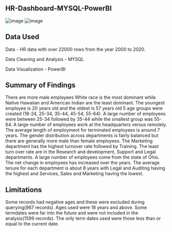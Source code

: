 ## HR-Dashboard-MYSQL-PowerBI

![image](https://github.com/user-attachments/assets/cc0a9673-72e4-484b-873b-cf1da853b5e7)
![image](https://github.com/user-attachments/assets/6a72e512-0f58-4c10-b30d-e9da0fc25fcf)

## Data Used

Data - HR data with over 22000 rows from the year 2000 to 2020.

Data Cleaning and Analysis - MYSQL

Data Visualization - PowerBI

## Summary of Findings

There are more male employees
White race is the most dominant while Native Hawaiian and American Indian are the least dominant.
The youngest employee is 20 years old and the oldest is 57 years old
5 age groups were created (18-24, 25-34, 35-44, 45-54, 55-64). A large number of employees were between 25-34 followed by 35-44 while the smallest group was 55-64.
A large number of employees work at the headquarters versus remotely.
The average length of employment for terminated employees is around 7 years.
The gender distribution across departments is fairly balanced but there are generally more male than female employees.
The Marketing department has the highest turnover rate followed by Training. The least turn over rate are in the Research and development, Support and Legal departments.
A large number of employees come from the state of Ohio.
The net change in employees has increased over the years.
The average tenure for each department is about 8 years with Legal and Auditing having the highest and Services, Sales and Marketing having the lowest.


## Limitations

Some records had negative ages and these were excluded during querying(967 records). Ages used were 18 years and above.
Some termdates were far into the future and were not included in the analysis(1599 records). The only term dates used were those less than or equal to the current date.


